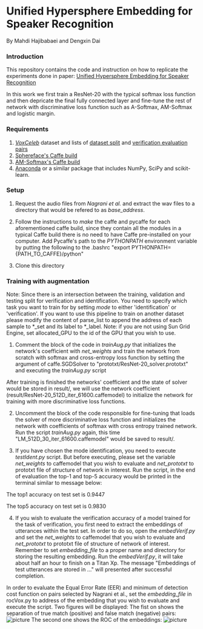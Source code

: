 # Unified Hypersphere Embedding for Speaker Recognition
By Mahdi Hajibabaei and Dengxin Dai

### Introduction

This repository contains the code and instruction on how to replicate the experiments done in paper:  [Unified Hypersphere Embedding for Speaker Recognition](https://arxiv.org/abs/1807.08312)

In this work we first train a ResNet-20 with the typical softmax loss function and then depricate the final fully connected layer and fine-tune the rest of network with discriminative loss function such as A-Softmax, AM-Softmax and logistic margin.

### Requirements
1. [*VoxCeleb*](http://www.robots.ox.ac.uk/~vgg/data/voxceleb/vox1.html) dataset and lists of [dataset split](http://www.robots.ox.ac.uk/~vgg/data/voxceleb/meta/iden_split.txt) and [verification evaluation pairs](http://www.robots.ox.ac.uk/~vgg/data/voxceleb/meta/veri_test.txt)
2. [Sphereface's Caffe build](https://github.com/wy1iu/sphereface/tree/master/tools/caffe-sphereface)
3. [AM-Softmax's Caffe build](https://github.com/happynear/caffe-windows/tree/504d8a85f552e988fabff88b026f2c31cb778329)
4. [Anaconda](https://anaconda.org/anaconda/python) or a similar package that includes NumPy, SciPy and scikit-learn.

### Setup

1. Request the audio files from *Nagrani et al.* and extract the wav files to a directory that would be refered to as *base_address*.

2. Follow the instructions to *make* the caffe and pycaffe for each aforementioned caffe build, since they contain all the modules in a typical Caffe build there is no need to have Caffe pre-installed on your computer.
Add Pycaffe's path to the *PYTHONPATH* environment variable by putting the following to the .bashrc "export PYTHONPATH={PATH_TO_CAFFE}/python"

3. Clone this directory

### Training with augmentation

Note: Since there is an intersection between the training, validation and testing split for verification and identification. You need to specify which task you want to train for by setting *mode* to either 'identification' or 'verification'. If you want to use this pipeline to train on another dataset please modify the content of parse_list to append the address of each sample to *_set and its label to *_label.
Note: if you are not using Sun Grid Engine, set allocated_GPU to the id of the GPU that you wish to use.

1. Comment the block of the code in *trainAug.py* that initializes the network's coefficient with *net_weights* and train the network from scratch
with softmax and cross-entropy loss function by setting the argument of caffe.SGDSolver to "prototxt/ResNet-20_solver.prototxt" and executing the *trainAug.py* script

After training is finished the networks' coefficient and the state of solver would be stored in result/, we will use the network coefficient (result/ResNet-20_512D_iter_61600.caffemodel) to initialize the network for training with more discriminative loss functions.

2. Uncomment the block of the code responsible for fine-tuning that loads the solver of more discriminative loss function and initializes the network with coefficients of softmax with cross entropy trained network. Run the script *trainAug.py* again, this time "LM_512D_30_iter_61600.caffemodel" would be saved to result/.

3. If you have chosen the mode identification, you need to execute *testIdent.py* script. But before executing, please set the variable *net_weights* to caffemodel that you wish to evaluate and *net_prototxt* to prototxt file of structure of network in interest. Run the script, in the end of evaluation the top-1 and top-5 accuracy would be printed in the terminal similar to message below:

The top1 accuracy on test set is 0.9447

The top5 accuracy on test set is 0.9830

4. If you wish to evaluate the verification accuracy of a model trained for the task of verification, you first need to extract the embeddings of utterances within the test set. In order to do so, open the *embedVerif.py* and set the *net_weights* to caffemodel that you wish to evaluate and *net_prototxt* to prototxt file of structure of network of interest. Remember to  set *embedding_file* to a proper name and directory for storing the resulting embedding. Run the *embedVerif.py*, it will take about half an hour to finish on a Titan Xp. The message "Embeddings of test utterances are stored in ..." will presented after successful completion.

In order to evaluate the Equal Error Rate (EER) and minimum of detection cost function on pairs selected by Nagrani et al., set the *embedding_file* in rocVox.py to address of the embedding that you wish to evaluate and execute the script. Two figures will be displayed: The fist on shows the separation of true match (positive) and false match (negative) pairs:
![picture](https://github.com/MahdiHajibabaei/unified-embedding/blob/master/figures/rocVox_pairs.jpeg)
The second one shows the ROC of the embeddings:
![picture](https://github.com/MahdiHajibabaei/unified-embedding/blob/master/figures/rocVox_ROC.jpeg)



